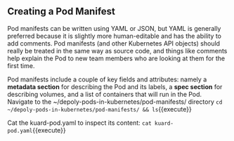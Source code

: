 ## Creating a Pod Manifest
Pod manifests can be written using YAML or JSON, but YAML is generally preferred because it is slightly more human-editable and has the ability to add comments. Pod manifests (and other Kubernetes API objects) should really be treated in the same way as source code, and things like comments help explain the Pod to new team members who are looking at them for the first time.

Pod manifests include a couple of key fields and attributes: namely a **metadata section** for describing the Pod and its labels, a **spec section** for describing volumes, and a list of containers that will run in the Pod.
Navigate to the ~/depoly-pods-in-kubernetes/pod-manifests/ directory
`cd ~/depoly-pods-in-kubernetes/pod-manifests/ && ls`{{execute}}

Cat the kuard-pod.yaml to inspect its content:
`cat kuard-pod.yaml`{{execute}}
